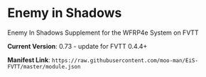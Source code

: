 # Enemy in Shadows
Enemy In Shadows Supplement for the WFRP4e System on FVTT

**Current Version**: 0.73 - update for FVTT 0.4.4+

**Manifest Link**: `https://raw.githubusercontent.com/moo-man/EiS-FVTT/master/module.json`
